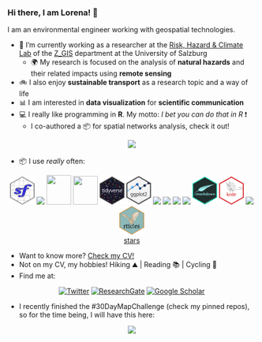 ### Hi there, I am Lorena! 👋
  
I am an environmental engineer working with geospatial technologies.

- :mag_right: I’m currently working as a researcher at the [Risk, Hazard & Climate Lab](https://risk-hazard-climate.zgis.at) of the [Z_GIS](https://zgis.at/) department at the University of Salzburg
  - :earth_africa: My research is focused on the analysis of **natural hazards** and their related impacts using **remote sensing**
- :bike: I also enjoy **sustainable transport** as a research topic and a way of life
- :bar_chart: I am interested in **data visualization** for **scientific communication**
- :computer: I really like programming in **R**. My motto: *I bet you can do that in R* :heavy_exclamation_mark:
  - I co-authored a 📦 for spatial networks analysis, check it out! 
<p align="center">
  <a href="https://github.com/luukvdmeer/sfnetworks"><img src="https://raw.githubusercontent.com/luukvdmeer/sfnetworks/master/man/figures/logo.png" width="70px"/></a>
</p>

  - 📦 I use *really* often: 
<p align="center">
  <a href="https://github.com/r-spatial/sf"><img src="https://raw.githubusercontent.com/loreabad6/sfnetworks_WiG/main/figs/sf.png" width="50px"/></a>
  <a href="https://github.com/r-tmap/tmap"><img src="https://user-images.githubusercontent.com/3457131/78889069-479c5480-7a63-11ea-9d76-e8a0acc55c3f.png" width="50px"/></a>
  <a href="https://github.com/ropensci/osmdata"><img src="https://raw.githubusercontent.com/ropensci/osmdata/main/man/figures/logo.png" width="50px"; height="60px"/></a>
  <a href="https://github.com/r-spatial/rgee"><img src="https://raw.githubusercontent.com/r-spatial/rgee/master/man/figures/logo.png" width="50px"; height="58px"/></a>
  <a href="https://github.com/tidyverse/tidyverse"><img src="https://raw.githubusercontent.com/tidyverse/tidyverse/main/man/figures/logo.png" width="50px"/></a>
  <a href="https://github.com/tidyverse/ggplot2"><img src="https://raw.githubusercontent.com/tidyverse/ggplot2/master/man/figures/logo.png" width="50px"/></a>
  <a href="https://github.com/thomasp85/ggraph"><img src="https://ggraph.data-imaginist.com/reference/figures/logo.png" width="50px"/></a>
  <a href="https://github.com/thomasp85/patchwork"><img src="https://raw.githubusercontent.com/thomasp85/patchwork/master/man/figures/logo.png" width="50px"/></a>
  <a href="https://github.com/thomasp85/scico"><img src="https://github.com/thomasp85/scico/raw/master/man/figures/logo.png" width="50px"/></a>
  <a href="https://github.com/mitchelloharawild/vitae"><img src="https://github.com/mitchelloharawild/vitae/raw/master/man/figures/logo.png" width="50px"/></a>
  <a href="https://github.com/rstudio/rmarkdown"><img src="https://raw.githubusercontent.com/rstudio/hex-stickers/master/PNG/rmarkdown.png" width="50px"/></a>
  <a href="https://github.com/yihui/knitr"><img src="https://raw.githubusercontent.com/rstudio/hex-stickers/master/PNG/knitr.png" width="50px"/></a>
  <a href="https://github.com/yihui/xaringan"><img src="https://user-images.githubusercontent.com/163582/45438104-ea200600-b67b-11e8-80fa-d9f2a99a03b0.png" width="50px"/></a>
  <a href="https://github.com/rstudio/rticles"><img src="https://raw.githubusercontent.com/rstudio/rticles/master/man/figures/logo.png" width="50px"/></a>
  <br>
    <a href="https://github.com/r-spatial/stars/">stars</a> 
</p>

- Want to know more? [Check my CV!](https://docs.google.com/viewer?url=https://raw.githubusercontent.com/loreabad6/R-CV/master/CV.pdf)
- Not on my CV, my hobbies! Hiking :mountain: | Reading :books: | Cycling :bicyclist: 
- Find me at: 
<p align="center">
  <a href="https://twitter.com/loreabad6"><img src="https://img.shields.io/badge/-Twitter-555555?style=for-the-badge&logo=twitter&logoColor=white" alt="Twitter"></a>
  <a href="https://www.researchgate.net/profile/Lorena_Abad2"><img src="https://img.shields.io/badge/-ResearchGate-555555?style=for-the-badge&logo=researchgate&logoColor=white" alt="ResearchGate"></a>
  <a href="https://scholar.google.pl/citations?user=vDqPwpUAAAAJ&hl"><img src="https://img.shields.io/badge/-Google Scholar-555555?style=for-the-badge&logo=google-scholar&logoColor=white" alt="Google Scholar"></a>
</p>

- I recently finished the #30DayMapChallenge (check my pinned repos), so for the time being, I will have this here:
<p align="center">
  <img src="https://user-images.githubusercontent.com/10034237/144391785-aa066b34-72f2-4b47-97e0-00da9264ed1f.png" width="400px"</img>
</p>

<!--
**loreabad6/loreabad6** is a ✨ _special_ ✨ repository because its `README.md` (this file) appears on your GitHub profile.

Here are some ideas to get you started:


- 🌱 I’m currently learning ...
- 👯 I’m looking to collaborate on ...
- 🤔 I’m looking for help with ...
- 💬 Ask me about ...
- 📫 How to reach me: ...
- 😄 Pronouns: ...
- ⚡ Fun fact: ...
-->

